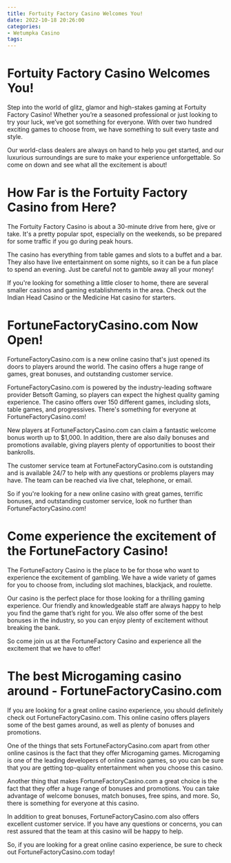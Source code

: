 ```yaml
---
title: Fortuity Factory Casino Welcomes You!
date: 2022-10-18 20:26:00
categories:
- Wetumpka Casino
tags:
---
```



#  Fortuity Factory Casino Welcomes You!

Step into the world of glitz, glamor and high-stakes gaming at Fortuity Factory Casino! Whether you’re a seasoned professional or just looking to try your luck, we’ve got something for everyone. With over two hundred exciting games to choose from, we have something to suit every taste and style.

Our world-class dealers are always on hand to help you get started, and our luxurious surroundings are sure to make your experience unforgettable. So come on down and see what all the excitement is about!

#  How Far is the Fortuity Factory Casino from Here?

The Fortuity Factory Casino is about a 30-minute drive from here, give or take. It's a pretty popular spot, especially on the weekends, so be prepared for some traffic if you go during peak hours.

The casino has everything from table games and slots to a buffet and a bar. They also have live entertainment on some nights, so it can be a fun place to spend an evening. Just be careful not to gamble away all your money!

If you're looking for something a little closer to home, there are several smaller casinos and gaming establishments in the area. Check out the Indian Head Casino or the Medicine Hat casino for starters.

#  FortuneFactoryCasino.com Now Open!

FortuneFactoryCasino.com is a new online casino that's just opened its doors to players around the world. The casino offers a huge range of games, great bonuses, and outstanding customer service.

FortuneFactoryCasino.com is powered by the industry-leading software provider Betsoft Gaming, so players can expect the highest quality gaming experience. The casino offers over 150 different games, including slots, table games, and progressives. There's something for everyone at FortuneFactoryCasino.com!

New players at FortuneFactoryCasino.com can claim a fantastic welcome bonus worth up to $1,000. In addition, there are also daily bonuses and promotions available, giving players plenty of opportunities to boost their bankrolls.

The customer service team at FortuneFactoryCasino.com is outstanding and is available 24/7 to help with any questions or problems players may have. The team can be reached via live chat, telephone, or email.

So if you're looking for a new online casino with great games, terrific bonuses, and outstanding customer service, look no further than FortuneFactoryCasino.com!

#  Come experience the excitement of the FortuneFactory Casino!

The FortuneFactory Casino is the place to be for those who want to experience the excitement of gambling. We have a wide variety of games for you to choose from, including slot machines, blackjack, and roulette.

Our casino is the perfect place for those looking for a thrilling gaming experience. Our friendly and knowledgeable staff are always happy to help you find the game that’s right for you. We also offer some of the best bonuses in the industry, so you can enjoy plenty of excitement without breaking the bank.

So come join us at the FortuneFactory Casino and experience all the excitement that we have to offer!

#  The best Microgaming casino around - FortuneFactoryCasino.com

If you are looking for a great online casino experience, you should definitely check out FortuneFactoryCasino.com. This online casino offers players some of the best games around, as well as plenty of bonuses and promotions.

One of the things that sets FortuneFactoryCasino.com apart from other online casinos is the fact that they offer Microgaming games. Microgaming is one of the leading developers of online casino games, so you can be sure that you are getting top-quality entertainment when you choose this casino.

Another thing that makes FortuneFactoryCasino.com a great choice is the fact that they offer a huge range of bonuses and promotions. You can take advantage of welcome bonuses, match bonuses, free spins, and more. So, there is something for everyone at this casino.

In addition to great bonuses, FortuneFactoryCasino.com also offers excellent customer service. If you have any questions or concerns, you can rest assured that the team at this casino will be happy to help.

So, if you are looking for a great online casino experience, be sure to check out FortuneFactoryCasino.com today!
